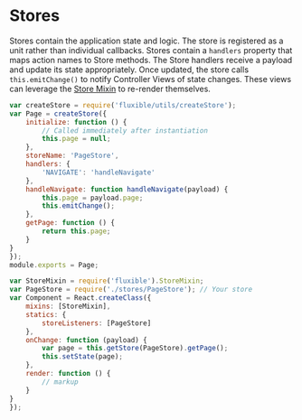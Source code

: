# Stores

Stores contain the application state and logic. The store is registered as a unit rather than individual callbacks. Stores contain a `handlers` property that maps action names to Store methods. The Store handlers receive a payload and update its state appropriately. Once updated, the store calls `this.emitChange()` to notify Controller Views of state changes. These views can leverage the [Store Mixin](https://github.com/yahoo/fluxible#store-mixin) to re-render themselves.


```js
var createStore = require('fluxible/utils/createStore');
var Page = createStore({
    initialize: function () {
        // Called immediately after instantiation
        this.page = null;
    },
    storeName: 'PageStore',
    handlers: {
        'NAVIGATE': 'handleNavigate'
    },
    handleNavigate: function handleNavigate(payload) {
        this.page = payload.page;
        this.emitChange();
    },
    getPage: function () {
        return this.page;
    }
}
});
module.exports = Page;
```

```js
var StoreMixin = require('fluxible').StoreMixin;
var PageStore = require('./stores/PageStore'); // Your store
var Component = React.createClass({
    mixins: [StoreMixin],
    statics: {
        storeListeners: [PageStore]
    },
    onChange: function (payload) {
        var page = this.getStore(PageStore).getPage();
        this.setState(page);
    },
    render: function () {
        // markup
    }
}
});
```